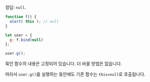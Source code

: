 정답: `null`.


```js run
function f() {
  alert( this ); // null
}

let user = {
  g: f.bind(null)
};

user.g();
```

묶인 함수의 내용은 고정되어 있습니다. 더 바꿀 방법은 없습니다.

따라서 `user.g()`를 실행하는 동안에도 기존 함수는 `this=null`로 호출됩니다.
